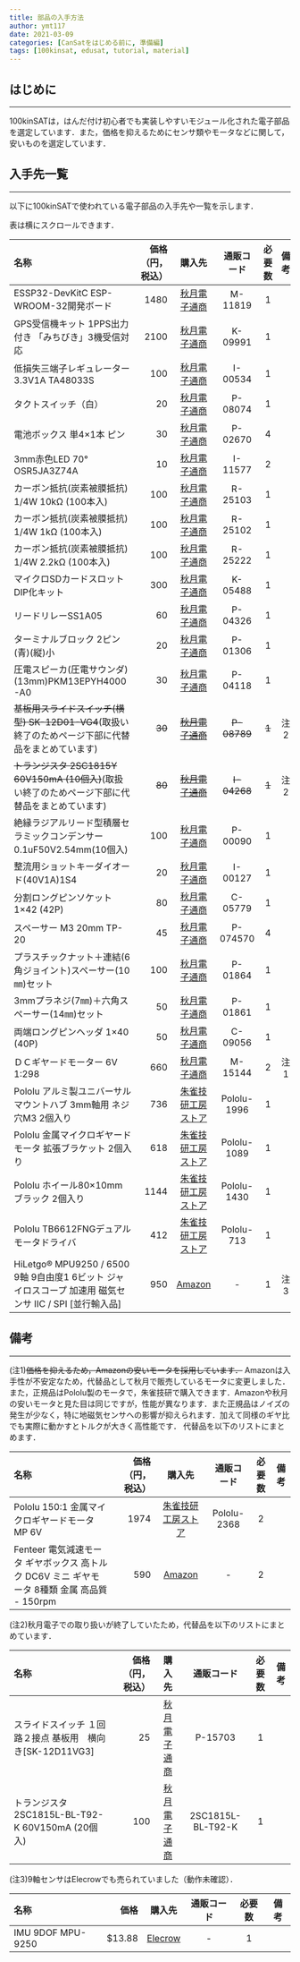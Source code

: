 ```yaml
---
title: 部品の入手方法
author: ymt117
date: 2021-03-09
categories: [CanSatをはじめる前に, 準備編]
tags: [100kinsat, edusat, tutorial, material]
---
```


## はじめに
---

100kinSATは，はんだ付け初心者でも実装しやすいモジュール化された電子部品を選定しています．また，価格を抑えるためにセンサ類やモータなどに関して，安いものを選定しています．

## 入手先一覧
---

以下に100kinSATで使われている電子部品の入手先や一覧を示します．

表は横にスクロールできます．

|名称|価格（円，税込）|購入先|通販コード|必要数|備考|
|:---|---:|:---:|:---:|:---:|:---:|
|ESSP32-DevKitC ESP-WROOM-32開発ボード|1480|[秋月電子通商](http://akizukidenshi.com/catalog/g/gM-11819/)|M-11819|1|
|GPS受信機キット 1PPS出力付き 「みちびき」3機受信対応|2100|[秋月電子通商](http://akizukidenshi.com/catalog/g/gK-09991/)|K-09991|1|
|低損失三端子レギュレーター 3.3V1A TA48033S|100|[秋月電子通商](http://akizukidenshi.com/catalog/g/gI-00534/)|I-00534|1|
|タクトスイッチ（白）|20|[秋月電子通商](http://akizukidenshi.com/catalog/g/gP-08074/)|P-08074|1|
|電池ボックス 単4×1本 ピン|30|[秋月電子通商](http://akizukidenshi.com/catalog/g/gP-02670/)|P-02670|4|
|3mm赤色LED 70° OSR5JA3Z74A|10|[秋月電子通商](http://akizukidenshi.com/catalog/g/gI-11577/)|I-11577|2|
|カーボン抵抗(炭素被膜抵抗) 1/4W 10kΩ (100本入)|100|[秋月電子通商](http://akizukidenshi.com/catalog/g/gR-25103/)|R-25103|1|
|カーボン抵抗(炭素被膜抵抗) 1/4W 1kΩ (100本入)|100|[秋月電子通商](http://akizukidenshi.com/catalog/g/gR-25102/)|R-25102|1|
|カーボン抵抗(炭素被膜抵抗) 1/4W 2.2kΩ (100本入)|100|[秋月電子通商](http://akizukidenshi.com/catalog/g/gR-25222/)|R-25222|1|
|マイクロSDカードスロットDIP化キット|300|[秋月電子通商](http://akizukidenshi.com/catalog/g/gK-05488/)|K-05488|1|
|リードリレーSS1A05|60|[秋月電子通商](http://akizukidenshi.com/catalog/g/gP-04326/)|P-04326|1|
|ターミナルブロック 2ピン(青)(縦)小|20|[秋月電子通商](http://akizukidenshi.com/catalog/g/gP-01306/)|P-01306|1|
|圧電スピーカ(圧電サウンダ)(13mm)PKM13EPYH4000-A0|30|[秋月電子通商](http://akizukidenshi.com/catalog/g/gP-04118/)|P-04118|1|
|~~基板用スライドスイッチ(横型) SK-12D01-VG4~~(取扱い終了のためページ下部に代替品をまとめています)|~~30~~|~~[秋月電子通商](http://akizukidenshi.com/catalog/g/gP-08789/)~~|~~P-08789~~|~~1~~|注2|
|~~トランジスタ 2SC1815Y 60V150mA (10個入)~~(取扱い終了のためページ下部に代替品をまとめています)|~~80~~|~~[秋月電子通商](http://akizukidenshi.com/catalog/g/gI-04268/)~~|~~I-04268~~|~~1~~|注2|
|絶縁ラジアルリード型積層セラミックコンデンサー0.1uF50V2.54mm(10個入)|100|[秋月電子通商](http://akizukidenshi.com/catalog/g/gP-00090/)|P-00090|1|
|整流用ショットキーダイオード(40V1A)1S4|20|[秋月電子通商](http://akizukidenshi.com/catalog/g/gI-00127/)|I-00127|1|
|分割ロングピンソケット 1×42 (42P)|80|[秋月電子通商](http://akizukidenshi.com/catalog/g/gC-05779/)|C-05779|1|
|スペーサー M3 20mm TP-20|45|[秋月電子通商](http://akizukidenshi.com/catalog/g/gP-07570/)|P-074570|4|
|プラスチックナット＋連結(6角ジョイント)スペーサー(10㎜)セット|100|[秋月電子通商](http://akizukidenshi.com/catalog/g/gP-01864/)|P-01864|1|
|3mmプラネジ(7㎜)＋六角スペーサー(14㎜)セット|50|[秋月電子通商](http://akizukidenshi.com/catalog/g/gP-01861/)|P-01861|1|
|両端ロングピンヘッダ 1×40 (40P)|50|[秋月電子通商](http://akizukidenshi.com/catalog/g/gC-09056/)|C-09056|1|
|ＤＣギヤードモーター 6V 1:298|660|[秋月電子通商](https://akizukidenshi.com/catalog/g/gM-15144/)|M-15144|2|注1|
|Pololu アルミ製ユニバーサルマウントハブ 3mm軸用 ネジ穴M3 2個入り|736|[朱雀技研工房ストア](https://store.shopping.yahoo.co.jp/suzakulab/Pololu-1996.html)|Pololu-1996|1|
|Pololu 金属マイクロギヤードモータ 拡張ブラケット 2個入り|618|[朱雀技研工房ストア](https://store.shopping.yahoo.co.jp/suzakulab/pololu-1089.html)|Pololu-1089|1|
|Pololu ホイール80×10mm ブラック 2個入り|1144|[朱雀技研工房ストア](https://store.shopping.yahoo.co.jp/suzakulab/pololu-1430.html)|Pololu-1430|1|
|Pololu TB6612FNGデュアルモータドライバ|412|[朱雀技研工房ストア](https://store.shopping.yahoo.co.jp/suzakulab/pololu-713.html)|Pololu-713|1|
|HiLetgo® MPU9250 / 6500 9軸 9自由度1 6ビット ジャイロスコープ 加速用 磁気センサ IIC / SPI [並行輸入品]|950|[Amazon](http://amzn.asia/d/8UsrFbi)|-|1|注3|


## 備考
---

(注1)~~価格を抑えるため，Amazonの安いモータを採用しています．~~
Amazonは入手性が不安定なため，代替品として秋月で販売しているモータに変更しました．
また，正規品はPololu製のモータで，朱雀技研で購入できます．Amazonや秋月の安いモータと見た目は同じですが，性能が異なります．また正規品はノイズの発生が少なく，特に地磁気センサへの影響が抑えられます．加えて同様のギヤ比でも実際に動かすとトルクが大きく高性能です．
代替品を以下のリストにまとめます．

|名称|価格（円，税込）|購入先|通販コード|必要数|備考|
|:---|---:|:---:|:---:|:---:|:---:|
|Pololu 150:1 金属マイクロギヤードモータ MP 6V|1974|[朱雀技研工房ストア](https://store.shopping.yahoo.co.jp/suzakulab/pololu-2368.html)|Pololu-2368|2|
|Fenteer 電気減速モータ ギヤボックス 高トルク DC6V ミニ ギヤモータ 8種類 金属 高品質 - 150rpm|590|[Amazon](https://www.amazon.co.jp/dp/B07C7X2C85/ref=cm_sw_em_r_mt_dp_U_l-tuCbVFG8PVY)|-|2||


(注2)秋月電子での取り扱いが終了していたため，代替品を以下のリストにまとめています．

|名称|価格（円，税込）|購入先|通販コード|必要数|備考|
|:---|---:|:---:|:---:|:---:|:---:|
|スライドスイッチ １回路２接点 基板用　横向き[SK-12D11VG3]|25|[秋月電子通商](https://akizukidenshi.com/catalog/g/gP-15703/)|P-15703|1||
|トランジスタ 2SC1815L-BL-T92-K 60V150mA (20個入)|100|[秋月電子通商](https://akizukidenshi.com/catalog/g/gI-13491/)|2SC1815L-BL-T92-K|1||

(注3)9軸センサはElecrowでも売られていました（動作未確認）．

|名称|価格|購入先|通販コード|必要数|備考|
|:---|---:|:---:|:---:|:---:|:---:|
|IMU 9DOF MPU-9250|$13.88|[Elecrow](https://www.elecrow.com/imu-9dof-mpu9250-p-1239.html)|-|1|